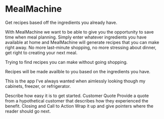 # MealMachine

Get recipes based off the ingredients you already have.

With MealMachine we want to be able to give you the opportunity to save time when meal planning. Simply enter whatever ingredients you have available at home and MealMachine will generate recipes that you can make right away. No more last-minute shopping, no more stressing about dinner, get right to creating your next meal.

Trying to find recipes you can make without going shopping.

Recipes will be made availble to you based on the ingredients you have.

This is the app I've always wanted when aimlessly looking though my cabinets, freezer, or refrigerator.

Describe how easy it is to get started.
Customer Quote
Provide a quote from a hypothetical customer that describes how they experienced the benefit.
Closing and Call to Action
Wrap it up and give pointers where the reader should go next.
